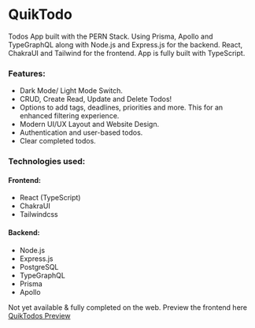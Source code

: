 # QuikTodo
Todos App built with the PERN Stack. Using Prisma, Apollo and TypeGraphQL along with Node.js and Express.js for the backend. React, ChakraUI and Tailwind for the frontend. App is fully built with TypeScript.  

### Features:
* Dark Mode/ Light Mode Switch.
* CRUD, Create Read, Update and Delete Todos!
* Options to add tags, deadlines, priorities and more. This for an enhanced filtering experience.
* Modern UI/UX Layout and Website Design. 
* Authentication and user-based todos.
* Clear completed todos. 

### Technologies used:

#### Frontend:
* React (TypeScript)
* ChakraUI
* Tailwindcss

#### Backend:
* Node.js
* Express.js
* PostgreSQL
* TypeGraphQL
* Prisma
* Apollo

Not yet available & fully completed on the web. Preview the frontend here [QuikTodos Preview](https://quiktodos.web.app)
